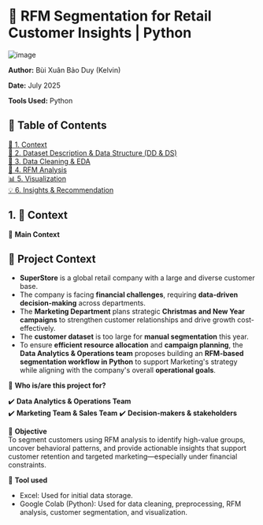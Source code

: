 # 🛒 RFM Segmentation for Retail Customer Insights  | Python

![image](https://github.com/user-attachments/assets/b90b73a6-aaa6-44ad-9749-a798ebaf4632)

**Author:** Bùi Xuân Bảo Duy (Kelvin)

**Date:** July 2025

**Tools Used:** Python  

## 📑 Table of Contents

[📌 1. Context](#background--overview)  
[📂 2. Dataset Description & Data Structure (DD & DS)](#dataset-description--data-structure)  
[🧹 3. Data Cleaning & EDA](#data-cleaning--preprocessing)  
[🧮 4. RFM Analysis](#apply-rfm-model)  
[📊 5. Visualization](#visualization--analysis)  
[💡 6. Insights & Recommendation](#insight--recommendation)  

## 1. 📌 Context

📖 **Main Context**  
## 📖 Project Context
- **SuperStore** is a global retail company with a large and diverse customer base.  
- The company is facing **financial challenges**, requiring **data-driven decision-making** across departments.  
- The **Marketing Department** plans strategic **Christmas and New Year campaigns** to strengthen customer relationships and drive growth cost-effectively.  
- The **customer dataset** is too large for **manual segmentation** this year.  
- To ensure **efficient resource allocation** and **campaign planning**, the **Data Analytics & Operations team** proposes building an **RFM-based segmentation workflow in Python** to support Marketing's strategy while aligning with the company's overall **operational goals**.  

👤 **Who is/are this project for?**  

✔️ **Data Analytics & Operations Team**  
✔️ **Marketing Team & Sales Team**
✔️ **Decision-makers & stakeholders**  

👤 **Objective**  
To segment customers using RFM analysis to identify high-value groups, uncover behavioral patterns, and provide actionable insights that support customer retention and targeted marketing—especially under financial constraints.

👤 **Tool used**  
- Excel: Used for initial data storage.
- Google Colab (Python): Used for data cleaning, preprocessing, RFM analysis, customer segmentation, and visualization.
